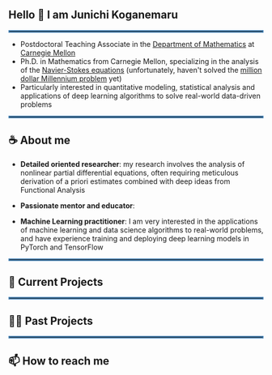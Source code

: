 <div id="toc">
  <ul style="list-style: none">
    <summary>
      <h2>
      Hello 👋 I am Junichi Koganemaru
      </h2>
    </summary>
  </ul>
</div>

<hr style="border:2px solid #4682b4">

* Postdoctoral Teaching Associate in the [Department of Mathematics](https://www.cmu.edu/math/index.html) at [Carnegie Mellon](https://www.cmu.edu/)
* Ph.D. in Mathematics from Carnegie Mellon, specializing in the analysis of the [Navier-Stokes equations](https://en.wikipedia.org/wiki/Navier%E2%80%93Stokes_equations) (unfortunately, haven't solved the [million dollar Millennium problem](https://en.wikipedia.org/wiki/Navier%E2%80%93Stokes_existence_and_smoothness) yet)
* Particularly interested in quantitative modeling, statistical analysis and applications of deep learning algorithms to solve real-world data-driven problems 


<hr style="border:2px solid #4682b4">

<div id="toc">
  <ul style="list-style: none">
    <summary>
      <h2>
      ☕ About me 
      </h2>
    </summary>
  </ul>
</div>

* **Detailed oriented researcher**: my research involves the analysis of nonlinear partial differential equations, often requiring meticulous derivation of a priori estimates combined with deep ideas from Functional Analysis 
* **Passionate mentor and educator**:  

* **Machine Learning practitioner**: I am very interested in the applications of machine learning and data science algorithms to real-world problems, and have experience training and deploying deep learning models in PyTorch and TensorFlow

<hr style="border:2px solid #4682b4">

<div id="toc">
  <ul style="list-style: none">
    <summary>
      <h2>
      🤔 Current Projects
      </h2>
    </summary>
  </ul>
</div>


<hr style="border:2px solid #4682b4">


<div id="toc">
  <ul style="list-style: none">
    <summary>
      <h2>
      🧑‍🏫 Past Projects
      </h2>
    </summary>
  </ul>
</div>

<hr style="border:2px solid #4682b4">

<div id="toc">
  <ul style="list-style: none">
    <summary>
      <h2>
      📫 How to reach me
      </h2>
    </summary>
  </ul>
</div>



<!-- 

<hr style="border:2px solid #4682b4">

## 🤔 Current Projects 


<!--
**jkoganem/jkoganem** is a ✨ _special_ ✨ repository because its `README.md` (this file) appears on your GitHub profile.

Here are some ideas to get you started:

- 🔭 I’m currently working on ...
- 🌱 I’m currently learning ...
- 👯 I’m looking to collaborate on ...
- 🤔 I’m looking for help with ...
- 💬 Ask me about ...
- 
- 😄 Pronouns: ...
- ⚡ Fun fact: ...
-->

<!-- 

## 📫 How to reach me: ... --> 